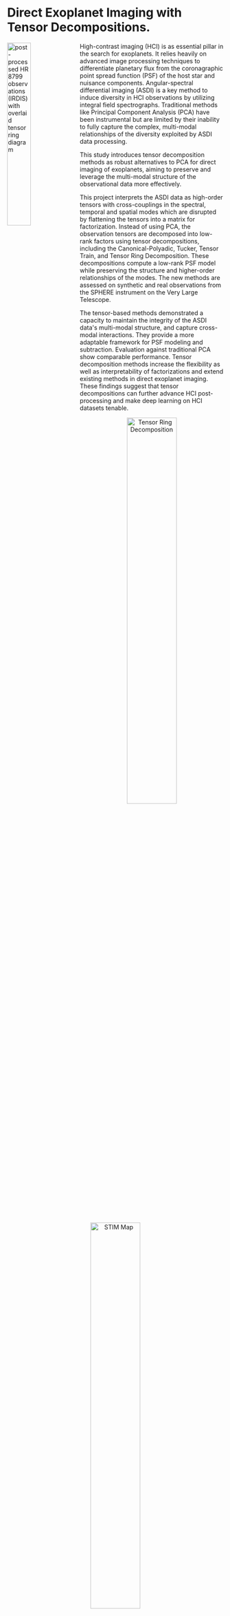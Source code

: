 # Direct Exoplanet Imaging with Tensor Decompositions.

<img align="left" width="33%" src="https://github.com/lwelzel/tide/assets/29613344/c6e89abe-5630-4648-9f64-35e928f222ff" alt="post-processed HR 8799 observations (IRDIS) with overlaid tensor ring diagram">

High-contrast imaging (HCI) is as essential pillar in the search for exoplanets. It relies heavily on advanced image 
processing techniques to differentiate planetary flux from the coronagraphic point spread function (PSF) of the host 
star and nuisance components. Angular-spectral differential imaging (ASDI) is a key method to induce diversity in HCI 
observations by utilizing integral field spectrographs. Traditional methods like Principal Component Analysis (PCA) 
have been instrumental but are limited by their inability to fully capture the complex, multi-modal relationships of 
the diversity exploited by ASDI data processing.

This study introduces tensor decomposition methods as robust alternatives to PCA for direct imaging of 
exoplanets, aiming to preserve and leverage the multi-modal structure of the observational data more effectively.

This project interprets the ASDI data as high-order tensors with cross-couplings in the spectral, 
temporal and spatial modes which are disrupted by flattening the tensors into a matrix for factorization. Instead of 
using PCA, the observation tensors are decomposed into low-rank factors using tensor decompositions, including the 
Canonical-Polyadic, Tucker, Tensor Train, and Tensor Ring Decomposition. These decompositions compute a low-rank PSF 
model while preserving the structure and higher-order relationships of the modes. The new methods are assessed on 
synthetic and real observations from the SPHERE instrument on the Very Large Telescope.

The tensor-based methods demonstrated a capacity to maintain the integrity of the ASDI data's
multi-modal structure, and capture cross-modal interactions. They provide a more adaptable framework for PSF 
modeling and subtraction. Evaluation against traditional PCA show comparable performance. Tensor decomposition 
methods increase the flexibility as well as interpretability of factorizations and extend existing methods in direct 
exoplanet imaging. These findings suggest that tensor decompositions can further advance HCI post-processing and 
make deep learning on HCI datasets tenable.

<p align="center">
  <img src="https://github.com/lwelzel/tide/assets/29613344/e1b3d695-e877-4379-bbc1-21ade2359643" alt="Tensor Ring Decomposition" width="48%">
  <img src="https://github.com/lwelzel/tide/assets/29613344/5209c968-e0e8-4d4c-8711-5976cbee9f52" alt="STIM Map" width="48%">
</p>
<p align="center">
  <em><strong>IFS observations of HR 8799 reduced with the Tensor Ring Decomposition, residuals (left) and STIM map (right).</strong></em>
</p>

### Angular-Spectral Differential Imaging

Combined Differential Imaging (CODI) is an observational technique that exploits angular and spectral diversity to differentiate the stellar PSF from the companion. By using both angular and spectral diversity the PSF of the host star is modeled by scaling the observations so that the stellar PSF is aligned along the angular and spectral dimension but the companion is misaligned along both dimensions. This process is shown in the figure below. The stellar PSF is then modeled as the quasi-static part of the observations. The PSF model is then subtracted from the observations, ideally leaving only the companion signal.

<p align="center">
  <img src="https://github.com/lwelzel/tide/assets/29613344/c36f7581-d229-45f1-af7d-455e2ae0f17d" alt="original/rescaled ASDI observations" width="48%">
  <img src="https://github.com/lwelzel/tide/assets/29613344/1424c415-f640-4bfb-b36b-6ffa4fed371e" alt="scaled ASDI observations" width="48%">
</p>
<p align="center">
  <em><strong>Schematic observations obtained by angular-spectral differential imaging.</strong> Each frame (gray border) in the 3-by-3 grids is an image of the observed solar system at wavelength &lambda; and parallactic angle &theta;. The coordinate system in each frame is not wavelength and angle, but instead (projected) distances e.g. right ascension and declination. The PSF   and speckle pattern are shown in red, and an off-axis source (like an exoplanet) is shown in blue, and its trajectory through the observation cube is shown as a dashed blue arc. The center of each frame, coinciding with the position of the star, is indicated by a black circle. While only 9 frames are shown here, full observations typically consist of thousands of frames. <strong>Left: pre-processed observations.</strong> The PSF and speckle pattern spread out with increasing wavelength due to the diffusion of light. Due to the rotation of the earth under the sky, the off-axis source moves on an arc through the observations. <strong>Right: scaled observations.</strong> By scaling the frames by the ratio of a reference wavelength &lambda;<sub>0</sub> (typically the largest wavelength in an observation) over the wavelength of a frame, also called the scale factor &lambda;<sub>0</sub> / &lambda; = s, the PSF and speckle pattern is aligned throughout the entire cube. This also misaligns off-axis sources, both radially and azimuthally. Ideally, the PSF and speckle pattern is now the same in every frame and can be easily modeled.</em>

Typically, the PSF model is found using matrix Principal Component Analysis (PCA) which relies on the truncated matrix Singular Value Decomposition (SVD). The figure below illustrates this method on the simpler case of spectral differntial imaging.

<p align="center">
  <img src="https://github.com/lwelzel/tide/assets/29613344/2ec07fb0-4283-474f-ba4e-547e2e057ae3" alt="SDI with PCA" width="100%">
</p>
<p align="center">
  <em>Post-processing spectral differential imaging observations with matrix principal component analysis (PCA) using the truncated matrix singular value decomposition (SVD).</em>
</p>

First the observations are prepared by aligning the coronagraphic point spread function in the observations ![X_{Obs}](https://latex.codecogs.com/svg.latex?\mathcal{X}_{Obs}). This misaligns the planet (P). In this schematic, the observations of the star and planet are frames with $3 \times 3$ pixels and cover $5$ spectral bands from the optical (blue) to the infrared (red). The observations are thus a $5 \times 3 \times 3$ data cube. The observations are then flattened into a $9\times 5$ matrix. This is necessary to use matrix-PCA to find a PSF model. Flattening the observations disrupts the relationships between the data points. The flattened observation matrix ![X](https://latex.codecogs.com/svg.latex?\mathbf{X}) is factorized using the SVD. This factorization is exact so that ![X=U \Sigma V^{\top}](https://latex.codecogs.com/svg.latex?\mathbf{X}=\mathbf{U}\boldsymbol{\Sigma}\mathbf{V}^{\top}) holds. The columns of ![U](https://latex.codecogs.com/svg.latex?\mathbf{U}) are the principal components (PC) and the rows of ![V^{\top}](https://latex.codecogs.com/svg.latex?\mathbf{V}^{\top}) are the principal directions, ordered from most "important" (dark) to least "important" (light). The "importance" of each PC is given by its singular values on the diagonal of ![\Sigma](https://latex.codecogs.com/svg.latex?\boldsymbol{\Sigma}). The unimportant PC contain typically only noise and the planet. The white cells are zero. To model the PSF without including the planet, only the important PC are considered, thus truncating the matrices. In this example 4 of the 5 PC are included in the model. This is equivalent to finding a rank-4 model ![M_{PSF}](https://latex.codecogs.com/svg.latex?\mathbf{M}_{PSF}) that optimally approximates the rank-5 observations ![X_{Obs}](https://latex.codecogs.com/svg.latex?\mathbf{X}_{Obs}) in a least-squares sense. The matrix PSF model ![M_{PSF}](https://latex.codecogs.com/svg.latex?\mathbf{M}_{PSF}) can then be tensorized into its original data-cube shape. By including only a few PC in the model, the planet has been successfully removed from the data. Subtracting the PSF model from the original observations leaves only the flux from the planet and noise.

Because reshaping the observations into a matrix disrupts the relationships between the modes we propose to model the observations as higher order tensors using tensor decompositions. Tensor decompositions generalize PCA and SVD to higher-order data. Below the idea behind this method using the canonical-polyadic decomposition (CPD) is illustrated on the example of an observation cube optained by spectral differential imaging (only spectral diversity).

<p align="center">
  <img src="https://github.com/lwelzel/tide/assets/29613344/9e96279e-82c7-4e97-91f0-57e6d1f8939e" alt="SDI with CPD" width="100%">
</p>
<p align="center">
  <em>Post-processing spectral differential imaging observations with tensor methods using the Canonical-Polyadic decomposition (CPD).</em>
</p>

The observations are pre-processed as before. However, instead of modeling the PSF as a matrix, the tensor methods find a model that has the same shape as the original data. In the case of the CPD, this model is the sum of vector products. Each vector product has a factor for the spectrum ![u^{(\lambda)}_{n}](https://latex.codecogs.com/svg.latex?\mathbf{u}^{(\lambda)}_{n}), right ascension ![u^{(x)}_{n}](https://latex.codecogs.com/svg.latex?\mathbf{u}^{(x)}_{n}) and declination separation ![u^{(y)}_{n}](https://latex.codecogs.com/svg.latex?\mathbf{u}^{(y)}_{n}). These vector products are conceptually similar to the principal components of the singular value decomposition. However, because the CPD "keeps track" of the original data shape, it is able to distinguish between features in the spectral and spatial modes.


### Example

Decompositing the scaled observation tensor $\mathcal{X} \in \mathbb{R}^{I_\lambda \times I_\theta \times I_x \times I_y}$ using the Tensor Ring Decomposition, see the equations below, approximates the low-rank components of the coronagraphic PSF using four order-$3$ factors, $\mathcal{G}^{(i)}$, under the tensor trace operation. Subtracting the low-rank PSF model from the observations, rescaling and de-rotating results in the residual frame and STIM map shown in the figure above.

<p align="center">
  <img src="https://github.com/lwelzel/tide/assets/29613344/f0cfabfb-6aa3-4bff-8503-c4f4912d8e9f" alt="TRD Eq. 1" width="75%">
</p>
<p align="center">
  <img src="https://github.com/lwelzel/tide/assets/29613344/e0fba2e8-f494-4c62-a8b5-b8260115eb56" alt="TRD Eq. 2" width="30%">
</p>

Equivalently in tensor network notation:
<p align="center">
  <img src="https://github.com/lwelzel/tide/assets/29613344/6fbb2636-fcd6-4591-821b-c61c847d0ce4" alt="TRD TND Eq. 3" width="48%">
</p>






